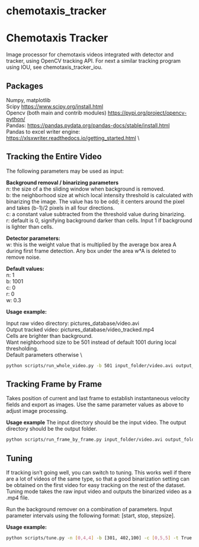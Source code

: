 # chemotaxis_tracker

# Chemotaxis Tracker
Image processor for chemotaxis videos integrated with detector and tracker, using OpenCV tracking API. For next a similar tracking program using IOU, see chemotaxis_tracker_iou.

## Packages
Numpy, matplotlib \
Scipy https://www.scipy.org/install.html \
Opencv (both main and contrib modules)  https://pypi.org/project/opencv-python/ \
Pandas: https://pandas.pydata.org/pandas-docs/stable/install.html \
Pandas to excel writer engine:  https://xlsxwriter.readthedocs.io/getting_started.html \

## Tracking the Entire Video

The following parameters may be used as input:

**Background removal / binarizing parameters** \
n: the size of a the sliding window when background is removed. \
b: the neighborhood size at which local intensity threshold is calculated with binarizing the image. The value has to be odd; it centers around the pixel and takes (b-1)/2 pixels in all four directions. \
c: a constant value subtracted from the threshold value during binarizing. \
r: default is 0, signifying background darker than cells. Input 1 if background is lighter than cells. 

**Detector parameters:** \
w: this is the weight value that is multiplied by the average box area A during first frame detection. Any box under the area w*A is deleted to remove noise. 

**Default values:** \
n: 1 \
b: 1001 \
c: 0 \
r: 0 \
w: 0.3 


**Usage example:**

Input raw video directory: pictures_database/video.avi \
Output tracked video: pictures_database/video_tracked.mp4 \
Cells are brighter than background. \
Want neighborhood size to be 501 instead of default 1001 during local thresholding. \
Default parameters otherwise \

```bash
python scripts/run_whole_video.py -b 501 input_folder/video.avi output_folder/video_tracked.mp4 
```

## Tracking Frame by Frame

Takes position of current and last frame to establish instantaneous velocity fields and export as images. Use the same parameter values as above to adjust image processing. 

**Usage example**
The input directory should be the input video. The output directory should be the output folder.

```bash
python scripts/run_frame_by_frame.py input_folder/video.avi output_folder/
```

## Tuning 

If tracking isn’t going well, you can switch to tuning. This works well if there are a lot of videos of the same type, so that a good binarization setting can be obtained on the first video for easy tracking on the rest of the dataset. Tuning mode takes the raw input video and outputs the binarized video as a .mp4 file. 

Run the background remover on a combination of parameters. Input parameter intervals using the following format: [start, stop, stepsize]. 

**Usage example:**

```bash
python scripts/tune.py -n [0,4,4] -b [301, 402,100] -c [0,5,5] -t True pictures_database/video.avi pictures_database/video.mp4 
```
